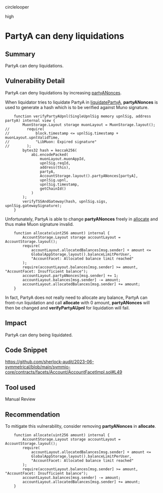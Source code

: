 circlelooper

high

# PartyA can deny liquidations

## Summary

PartyA can deny liquidations.

## Vulnerability Detail

PartyA can deny liquidations by increasing [partyANonces](https://github.com/sherlock-audit/2023-06-symmetrical/blob/main/symmio-core/contracts/storages/AccountStorage.sol#L43).

When liquidator tries to liquidate PartyA in [liquidatePartyA](https://github.com/sherlock-audit/2023-06-symmetrical/blob/main/symmio-core/contracts/facets/liquidation/LiquidationFacetImpl.sol#L20), **partyANonces** is used to generate a hash which is to be verified against Muno signature.
```solidity
    function verifyPartyAUpnl(SingleUpnlSig memory upnlSig, address partyA) internal view {
        MuonStorage.Layout storage muonLayout = MuonStorage.layout();
//        require(
//            block.timestamp <= upnlSig.timestamp + muonLayout.upnlValidTime,
//            "LibMuon: Expired signature"
//        );
        bytes32 hash = keccak256(
            abi.encodePacked(
                muonLayout.muonAppId,
                upnlSig.reqId,
                address(this),
                partyA,
                AccountStorage.layout().partyANonces[partyA],
                upnlSig.upnl,
                upnlSig.timestamp,
                getChainId()
            )
        );
        verifyTSSAndGateway(hash, upnlSig.sigs, upnlSig.gatewaySignature);
    }
```
Unfortunately, PartyA is able to change **partyANonces** freely in [allocate](https://github.com/sherlock-audit/2023-06-symmetrical/blob/main/symmio-core/contracts/facets/Account/AccountFacetImpl.sol#L41) and thus make Muon signature invalid.
```solidity
    function allocate(uint256 amount) internal {
        AccountStorage.Layout storage accountLayout = AccountStorage.layout();
        require(
            accountLayout.allocatedBalances[msg.sender] + amount <=
            GlobalAppStorage.layout().balanceLimitPerUser,
            "AccountFacet: Allocated balance limit reached"
        );
        require(accountLayout.balances[msg.sender] >= amount, "AccountFacet: Insufficient balance");
        accountLayout.partyANonces[msg.sender] += 1;
        accountLayout.balances[msg.sender] -= amount;
        accountLayout.allocatedBalances[msg.sender] += amount;
    }
```
In fact, PartyA does not really need to allocate any balance, PartyA can front-run liquidation and call **allocate** with 0 amount, **partyANonces** will then be changed and **verifyPartyAUpnl** for liquidation will fail.

## Impact

PartyA can deny being liquidated.

## Code Snippet

https://github.com/sherlock-audit/2023-06-symmetrical/blob/main/symmio-core/contracts/facets/Account/AccountFacetImpl.sol#L49

## Tool used

Manual Review

## Recommendation

To mitigate this vulnerability, consider removing **partyANonces** in **allocate**.
```solidity
    function allocate(uint256 amount) internal {
        AccountStorage.Layout storage accountLayout = AccountStorage.layout();
        require(
            accountLayout.allocatedBalances[msg.sender] + amount <=
            GlobalAppStorage.layout().balanceLimitPerUser,
            "AccountFacet: Allocated balance limit reached"
        );
        require(accountLayout.balances[msg.sender] >= amount, "AccountFacet: Insufficient balance");
        accountLayout.balances[msg.sender] -= amount;
        accountLayout.allocatedBalances[msg.sender] += amount;
    }
```